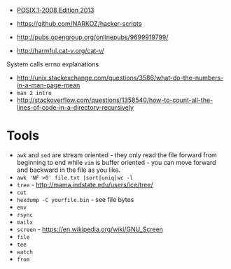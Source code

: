 - [POSIX.1-2008 Edition 2013](http://pubs.opengroup.org/onlinepubs/9699919799/)

- https://github.com/NARKOZ/hacker-scripts
- http://pubs.opengroup.org/onlinepubs/9699919799/
- http://harmful.cat-v.org/cat-v/

System calls errno explanations
- http://unix.stackexchange.com/questions/3586/what-do-the-numbers-in-a-man-page-mean
- `man 2 intro`
- http://stackoverflow.com/questions/1358540/how-to-count-all-the-lines-of-code-in-a-directory-recursively

# Tools
- `awk` and `sed` are stream oriented - they only read the file forward from beginning to end while `vim` is buffer oriented - you can move forward and backward in the file as you like.
- `awk 'NF >0' file.txt |sort|uniq|wc -l`
- `tree` - http://mama.indstate.edu/users/ice/tree/
- `cut`
- `hexdump -C yourfile.bin` - see file bytes
- `env`
- `rsync`
- `mailx`
- `screen` - https://en.wikipedia.org/wiki/GNU_Screen
- `file`
- `tee`
- `watch`
- `from`


